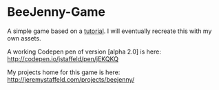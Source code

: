 # BeeJenny-Game
A simple game based on a <a href="http://www.lostdecadegames.com/how-to-make-a-simple-html5-canvas-game/" target="_blank">tutorial</a>. I will eventually recreate this with my own assets.

A working Codepen pen of version [alpha 2.0] is here: <a href="http://codepen.io/jstaffeld/pen/jEKQKQ" target="_blank">http://codepen.io/jstaffeld/pen/jEKQKQ</a>

My projects home for this game is here: <a href="http://jeremystaffeld.com/projects/BeeJenny/" target="_blank">http://jeremystaffeld.com/projects/beejenny/</a>
